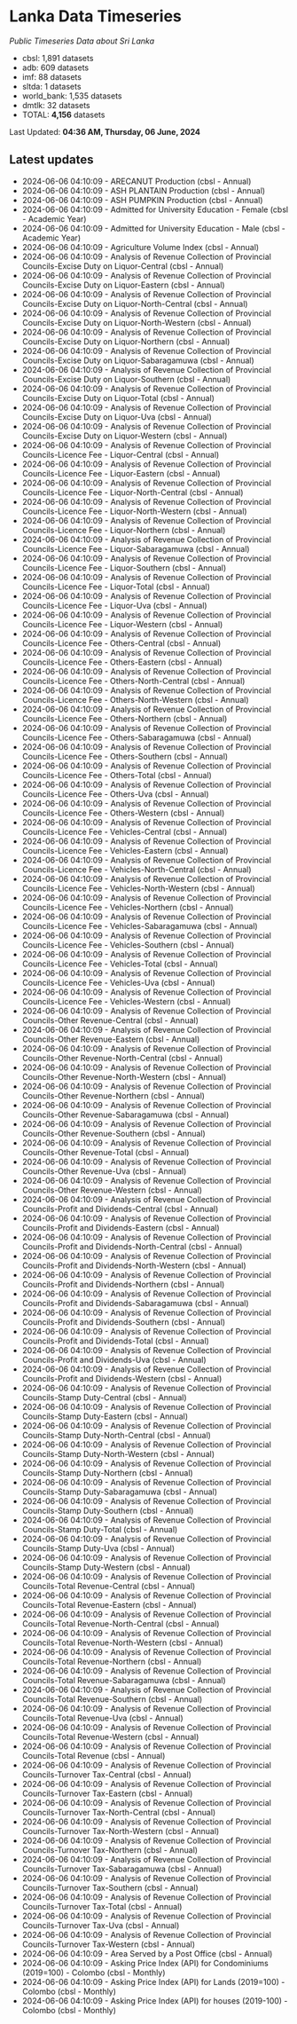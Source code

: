 # Lanka Data Timeseries
*Public Timeseries Data about Sri Lanka*

* cbsl: 1,891 datasets
* adb: 609 datasets
* imf: 88 datasets
* sltda: 1 datasets
* world_bank: 1,535 datasets
* dmtlk: 32 datasets
* TOTAL: **4,156** datasets

Last Updated: **04:36 AM, Thursday, 06 June, 2024**

## Latest updates

* 2024-06-06 04:10:09 - ARECANUT Production (cbsl - Annual)
* 2024-06-06 04:10:09 - ASH PLANTAIN Production (cbsl - Annual)
* 2024-06-06 04:10:09 - ASH PUMPKIN Production (cbsl - Annual)
* 2024-06-06 04:10:09 - Admitted for University Education - Female (cbsl - Academic Year)
* 2024-06-06 04:10:09 - Admitted for University Education - Male (cbsl - Academic Year)
* 2024-06-06 04:10:09 - Agriculture Volume Index (cbsl - Annual)
* 2024-06-06 04:10:09 - Analysis of Revenue Collection of Provincial Councils-Excise Duty on Liquor-Central (cbsl - Annual)
* 2024-06-06 04:10:09 - Analysis of Revenue Collection of Provincial Councils-Excise Duty on Liquor-Eastern (cbsl - Annual)
* 2024-06-06 04:10:09 - Analysis of Revenue Collection of Provincial Councils-Excise Duty on Liquor-North-Central (cbsl - Annual)
* 2024-06-06 04:10:09 - Analysis of Revenue Collection of Provincial Councils-Excise Duty on Liquor-North-Western (cbsl - Annual)
* 2024-06-06 04:10:09 - Analysis of Revenue Collection of Provincial Councils-Excise Duty on Liquor-Northern (cbsl - Annual)
* 2024-06-06 04:10:09 - Analysis of Revenue Collection of Provincial Councils-Excise Duty on Liquor-Sabaragamuwa (cbsl - Annual)
* 2024-06-06 04:10:09 - Analysis of Revenue Collection of Provincial Councils-Excise Duty on Liquor-Southern (cbsl - Annual)
* 2024-06-06 04:10:09 - Analysis of Revenue Collection of Provincial Councils-Excise Duty on Liquor-Total (cbsl - Annual)
* 2024-06-06 04:10:09 - Analysis of Revenue Collection of Provincial Councils-Excise Duty on Liquor-Uva (cbsl - Annual)
* 2024-06-06 04:10:09 - Analysis of Revenue Collection of Provincial Councils-Excise Duty on Liquor-Western (cbsl - Annual)
* 2024-06-06 04:10:09 - Analysis of Revenue Collection of Provincial Councils-Licence Fee - Liquor-Central (cbsl - Annual)
* 2024-06-06 04:10:09 - Analysis of Revenue Collection of Provincial Councils-Licence Fee - Liquor-Eastern (cbsl - Annual)
* 2024-06-06 04:10:09 - Analysis of Revenue Collection of Provincial Councils-Licence Fee - Liquor-North-Central (cbsl - Annual)
* 2024-06-06 04:10:09 - Analysis of Revenue Collection of Provincial Councils-Licence Fee - Liquor-North-Western (cbsl - Annual)
* 2024-06-06 04:10:09 - Analysis of Revenue Collection of Provincial Councils-Licence Fee - Liquor-Northern (cbsl - Annual)
* 2024-06-06 04:10:09 - Analysis of Revenue Collection of Provincial Councils-Licence Fee - Liquor-Sabaragamuwa (cbsl - Annual)
* 2024-06-06 04:10:09 - Analysis of Revenue Collection of Provincial Councils-Licence Fee - Liquor-Southern (cbsl - Annual)
* 2024-06-06 04:10:09 - Analysis of Revenue Collection of Provincial Councils-Licence Fee - Liquor-Total (cbsl - Annual)
* 2024-06-06 04:10:09 - Analysis of Revenue Collection of Provincial Councils-Licence Fee - Liquor-Uva (cbsl - Annual)
* 2024-06-06 04:10:09 - Analysis of Revenue Collection of Provincial Councils-Licence Fee - Liquor-Western (cbsl - Annual)
* 2024-06-06 04:10:09 - Analysis of Revenue Collection of Provincial Councils-Licence Fee - Others-Central (cbsl - Annual)
* 2024-06-06 04:10:09 - Analysis of Revenue Collection of Provincial Councils-Licence Fee - Others-Eastern (cbsl - Annual)
* 2024-06-06 04:10:09 - Analysis of Revenue Collection of Provincial Councils-Licence Fee - Others-North-Central (cbsl - Annual)
* 2024-06-06 04:10:09 - Analysis of Revenue Collection of Provincial Councils-Licence Fee - Others-North-Western (cbsl - Annual)
* 2024-06-06 04:10:09 - Analysis of Revenue Collection of Provincial Councils-Licence Fee - Others-Northern (cbsl - Annual)
* 2024-06-06 04:10:09 - Analysis of Revenue Collection of Provincial Councils-Licence Fee - Others-Sabaragamuwa (cbsl - Annual)
* 2024-06-06 04:10:09 - Analysis of Revenue Collection of Provincial Councils-Licence Fee - Others-Southern (cbsl - Annual)
* 2024-06-06 04:10:09 - Analysis of Revenue Collection of Provincial Councils-Licence Fee - Others-Total (cbsl - Annual)
* 2024-06-06 04:10:09 - Analysis of Revenue Collection of Provincial Councils-Licence Fee - Others-Uva (cbsl - Annual)
* 2024-06-06 04:10:09 - Analysis of Revenue Collection of Provincial Councils-Licence Fee - Others-Western (cbsl - Annual)
* 2024-06-06 04:10:09 - Analysis of Revenue Collection of Provincial Councils-Licence Fee - Vehicles-Central (cbsl - Annual)
* 2024-06-06 04:10:09 - Analysis of Revenue Collection of Provincial Councils-Licence Fee - Vehicles-Eastern (cbsl - Annual)
* 2024-06-06 04:10:09 - Analysis of Revenue Collection of Provincial Councils-Licence Fee - Vehicles-North-Central (cbsl - Annual)
* 2024-06-06 04:10:09 - Analysis of Revenue Collection of Provincial Councils-Licence Fee - Vehicles-North-Western (cbsl - Annual)
* 2024-06-06 04:10:09 - Analysis of Revenue Collection of Provincial Councils-Licence Fee - Vehicles-Northern (cbsl - Annual)
* 2024-06-06 04:10:09 - Analysis of Revenue Collection of Provincial Councils-Licence Fee - Vehicles-Sabaragamuwa (cbsl - Annual)
* 2024-06-06 04:10:09 - Analysis of Revenue Collection of Provincial Councils-Licence Fee - Vehicles-Southern (cbsl - Annual)
* 2024-06-06 04:10:09 - Analysis of Revenue Collection of Provincial Councils-Licence Fee - Vehicles-Total (cbsl - Annual)
* 2024-06-06 04:10:09 - Analysis of Revenue Collection of Provincial Councils-Licence Fee - Vehicles-Uva (cbsl - Annual)
* 2024-06-06 04:10:09 - Analysis of Revenue Collection of Provincial Councils-Licence Fee - Vehicles-Western (cbsl - Annual)
* 2024-06-06 04:10:09 - Analysis of Revenue Collection of Provincial Councils-Other Revenue-Central (cbsl - Annual)
* 2024-06-06 04:10:09 - Analysis of Revenue Collection of Provincial Councils-Other Revenue-Eastern (cbsl - Annual)
* 2024-06-06 04:10:09 - Analysis of Revenue Collection of Provincial Councils-Other Revenue-North-Central (cbsl - Annual)
* 2024-06-06 04:10:09 - Analysis of Revenue Collection of Provincial Councils-Other Revenue-North-Western (cbsl - Annual)
* 2024-06-06 04:10:09 - Analysis of Revenue Collection of Provincial Councils-Other Revenue-Northern (cbsl - Annual)
* 2024-06-06 04:10:09 - Analysis of Revenue Collection of Provincial Councils-Other Revenue-Sabaragamuwa (cbsl - Annual)
* 2024-06-06 04:10:09 - Analysis of Revenue Collection of Provincial Councils-Other Revenue-Southern (cbsl - Annual)
* 2024-06-06 04:10:09 - Analysis of Revenue Collection of Provincial Councils-Other Revenue-Total (cbsl - Annual)
* 2024-06-06 04:10:09 - Analysis of Revenue Collection of Provincial Councils-Other Revenue-Uva (cbsl - Annual)
* 2024-06-06 04:10:09 - Analysis of Revenue Collection of Provincial Councils-Other Revenue-Western (cbsl - Annual)
* 2024-06-06 04:10:09 - Analysis of Revenue Collection of Provincial Councils-Profit and Dividends-Central (cbsl - Annual)
* 2024-06-06 04:10:09 - Analysis of Revenue Collection of Provincial Councils-Profit and Dividends-Eastern (cbsl - Annual)
* 2024-06-06 04:10:09 - Analysis of Revenue Collection of Provincial Councils-Profit and Dividends-North-Central (cbsl - Annual)
* 2024-06-06 04:10:09 - Analysis of Revenue Collection of Provincial Councils-Profit and Dividends-North-Western (cbsl - Annual)
* 2024-06-06 04:10:09 - Analysis of Revenue Collection of Provincial Councils-Profit and Dividends-Northern (cbsl - Annual)
* 2024-06-06 04:10:09 - Analysis of Revenue Collection of Provincial Councils-Profit and Dividends-Sabaragamuwa (cbsl - Annual)
* 2024-06-06 04:10:09 - Analysis of Revenue Collection of Provincial Councils-Profit and Dividends-Southern (cbsl - Annual)
* 2024-06-06 04:10:09 - Analysis of Revenue Collection of Provincial Councils-Profit and Dividends-Total (cbsl - Annual)
* 2024-06-06 04:10:09 - Analysis of Revenue Collection of Provincial Councils-Profit and Dividends-Uva (cbsl - Annual)
* 2024-06-06 04:10:09 - Analysis of Revenue Collection of Provincial Councils-Profit and Dividends-Western (cbsl - Annual)
* 2024-06-06 04:10:09 - Analysis of Revenue Collection of Provincial Councils-Stamp Duty-Central (cbsl - Annual)
* 2024-06-06 04:10:09 - Analysis of Revenue Collection of Provincial Councils-Stamp Duty-Eastern (cbsl - Annual)
* 2024-06-06 04:10:09 - Analysis of Revenue Collection of Provincial Councils-Stamp Duty-North-Central (cbsl - Annual)
* 2024-06-06 04:10:09 - Analysis of Revenue Collection of Provincial Councils-Stamp Duty-North-Western (cbsl - Annual)
* 2024-06-06 04:10:09 - Analysis of Revenue Collection of Provincial Councils-Stamp Duty-Northern (cbsl - Annual)
* 2024-06-06 04:10:09 - Analysis of Revenue Collection of Provincial Councils-Stamp Duty-Sabaragamuwa (cbsl - Annual)
* 2024-06-06 04:10:09 - Analysis of Revenue Collection of Provincial Councils-Stamp Duty-Southern (cbsl - Annual)
* 2024-06-06 04:10:09 - Analysis of Revenue Collection of Provincial Councils-Stamp Duty-Total (cbsl - Annual)
* 2024-06-06 04:10:09 - Analysis of Revenue Collection of Provincial Councils-Stamp Duty-Uva (cbsl - Annual)
* 2024-06-06 04:10:09 - Analysis of Revenue Collection of Provincial Councils-Stamp Duty-Western (cbsl - Annual)
* 2024-06-06 04:10:09 - Analysis of Revenue Collection of Provincial Councils-Total Revenue-Central (cbsl - Annual)
* 2024-06-06 04:10:09 - Analysis of Revenue Collection of Provincial Councils-Total Revenue-Eastern (cbsl - Annual)
* 2024-06-06 04:10:09 - Analysis of Revenue Collection of Provincial Councils-Total Revenue-North-Central (cbsl - Annual)
* 2024-06-06 04:10:09 - Analysis of Revenue Collection of Provincial Councils-Total Revenue-North-Western (cbsl - Annual)
* 2024-06-06 04:10:09 - Analysis of Revenue Collection of Provincial Councils-Total Revenue-Northern (cbsl - Annual)
* 2024-06-06 04:10:09 - Analysis of Revenue Collection of Provincial Councils-Total Revenue-Sabaragamuwa (cbsl - Annual)
* 2024-06-06 04:10:09 - Analysis of Revenue Collection of Provincial Councils-Total Revenue-Southern (cbsl - Annual)
* 2024-06-06 04:10:09 - Analysis of Revenue Collection of Provincial Councils-Total Revenue-Uva (cbsl - Annual)
* 2024-06-06 04:10:09 - Analysis of Revenue Collection of Provincial Councils-Total Revenue-Western (cbsl - Annual)
* 2024-06-06 04:10:09 - Analysis of Revenue Collection of Provincial Councils-Total Revenue (cbsl - Annual)
* 2024-06-06 04:10:09 - Analysis of Revenue Collection of Provincial Councils-Turnover Tax-Central (cbsl - Annual)
* 2024-06-06 04:10:09 - Analysis of Revenue Collection of Provincial Councils-Turnover Tax-Eastern (cbsl - Annual)
* 2024-06-06 04:10:09 - Analysis of Revenue Collection of Provincial Councils-Turnover Tax-North-Central (cbsl - Annual)
* 2024-06-06 04:10:09 - Analysis of Revenue Collection of Provincial Councils-Turnover Tax-North-Western (cbsl - Annual)
* 2024-06-06 04:10:09 - Analysis of Revenue Collection of Provincial Councils-Turnover Tax-Northern (cbsl - Annual)
* 2024-06-06 04:10:09 - Analysis of Revenue Collection of Provincial Councils-Turnover Tax-Sabaragamuwa (cbsl - Annual)
* 2024-06-06 04:10:09 - Analysis of Revenue Collection of Provincial Councils-Turnover Tax-Southern (cbsl - Annual)
* 2024-06-06 04:10:09 - Analysis of Revenue Collection of Provincial Councils-Turnover Tax-Total (cbsl - Annual)
* 2024-06-06 04:10:09 - Analysis of Revenue Collection of Provincial Councils-Turnover Tax-Uva (cbsl - Annual)
* 2024-06-06 04:10:09 - Analysis of Revenue Collection of Provincial Councils-Turnover Tax-Western (cbsl - Annual)
* 2024-06-06 04:10:09 - Area Served by a Post Office (cbsl - Annual)
* 2024-06-06 04:10:09 - Asking Price Index (API) for Condominiums (2019=100) - Colombo (cbsl - Monthly)
* 2024-06-06 04:10:09 - Asking Price Index (API) for Lands (2019=100) - Colombo (cbsl - Monthly)
* 2024-06-06 04:10:09 - Asking Price Index (API) for houses (2019-100) - Colombo (cbsl - Monthly)